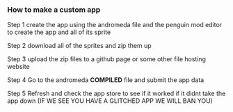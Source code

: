 ### How to make a custom app

Step 1 create the app using the andromeda file and the penguin mod editor to create the app and all of its sprite

Step 2 download all of the sprites and zip them up

Step 3 upload the zip files to a github page or some other file hosting website

Step 4 Go to the andromeda **COMPILED** file and submit the app data

Step 5 Refresh and check the app store to see if it worked if it didnt take the app down (IF WE SEE YOU HAVE A GLITCHED APP WE WILL BAN YOU)
